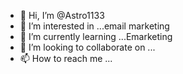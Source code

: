 - 👋 Hi, I’m @Astro1133
- 👀 I’m interested in ...email marketing
- 🌱 I’m currently learning ...Emarketing
- 💞️ I’m looking to collaborate on ...
- 📫 How to reach me ...

<!---
Astro1133/Astro1133 is a ✨ special ✨ repository because its `README.md` (this file) appears on your GitHub profile.
You can click the Preview link to take a look at your changes.
--->
